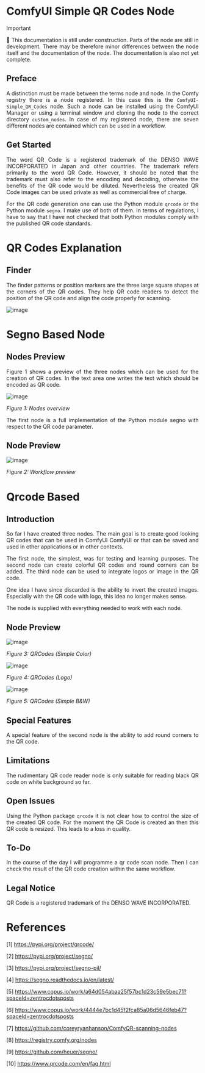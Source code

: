 # ComfyUI Simple QR Codes Node

> [!IMPORTANT]  
> <p align="justify">🚧 This documentation is still under construction.
> Parts of the node are still in development. There may be therefore
> minor differences between the node itself and the documentation of
> the node. The documentation is also not yet complete.</p>

## Preface

<p align="justify">A distinction must be made between the terms node and
node. In the Comfy registry there is a node registered. In this case this
is the <code>ComfyUI-Simple_QR_Codes</code> node. Such a node can be
installed using the ComfyUI Manager or using a terminal window and cloning
the node to the correct directory <code>custom_nodes</code>. In case of my
registered node, there are seven different nodes are contained which can be
used in a workflow.</p>

## Get Started

<p align="justify">The word QR Code is a registered trademark of the 
DENSO WAVE INCORPORATED in Japan and other countries. The trademark
refers primarily to the word QR Code. However, it should be noted that
the trademark must also refer to the encoding and decoding, otherwise
the benefits of the QR code would be diluted. Nevertheless the created
QR Code images can be used private as well as commercial free of
charge.</p>

<p align="justify">For the QR code generation one can use the Python
module <code>qrcode</code> or the Python module <code>segno</code>. I
make use of both of them. In terms of regulations, I have to say that 
I have not checked that both Python modules comply with the published
QR code standards.</p>

# QR Codes Explanation

## Finder

<p align="justify">The finder patterns or position markers are the
three large square shapes at the corners of the QR codes. They help
QR code readers to detect the position of the QR code and align the
code properly for scanning.</p>

![image](https://github.com/user-attachments/assets/9fbd0b6e-80ea-482b-a2c4-fcc941cf0b6e)


# Segno Based Node

## Nodes Preview

<p align="justify">Figure 1 shows a preview of the three nodes which
can be used for the creation of QR codes. In the text area one writes
the text which should be encoded as QR code.</p>

![image](https://github.com/user-attachments/assets/83d2c020-9003-4ed7-83d6-ef797bd69d22)

*Figure 1: Nodes overview* 

<p align="justify">The first node is a full implementation of the 
Python module segno with respect to the QR code parameter.</p> 

## Node Preview 

![image](https://github.com/user-attachments/assets/62d96992-c423-4f0a-ba55-1b4a5800f73a)

*Figure 2: Workflow preview* 

# Qrcode Based 

## Introduction

<p align="justify">So far I have created three nodes. The main goal
is to create good looking QR codes that can be used in ComfyUI ComfyUI
or that can be saved and used in other applications or in other 
contexts.</p>

<p align="justify">The first node, the simplest, was for testing and
learning purposes. The second node can create colorful QR codes and
round corners can be added. The third node can be used to integrate
logos or image in the QR code.</p> 

<p align="justify">One idea I have since discarded is the ability to 
invert the created images. Especially with the QR code with logo, this
idea no longer makes sense.</p>

<p align="justify">The node is supplied with everything needed to work
with each node.</p>


## Node Preview

![image](https://github.com/user-attachments/assets/d22611f0-8e74-4bd0-978c-0f51294ea01f)

*Figure 3: QRCodes (Simple Color)* 

![image](https://github.com/user-attachments/assets/9779b51c-9529-40c1-9f06-2d92c908dbae)

*Figure 4: QRCodes (Logo)* 

![image](https://github.com/user-attachments/assets/e06c0c9f-bd85-411e-9d8c-df3fe2de0203)

*Figure 5: QRCodes (Simple B&W)* 

## Special Features

<p align="justify">A special feature of the second node is the
ability to add round corners to the QR code.</p>

## Limitations

<p align="justify">The rudimentary QR code reader node is only
suitable for reading black QR code on white background so far.</p>

## Open Issues

<p align="justify">Using the Python package <code>qrcode</code> it
is not clear how to control the size of the created QR code. For the
moment the QR Code is created an then this QR code is resized. This
leads to a loss in quality.</p>

## To-Do

<p align="justify">In the course of the day I will programme a qr code
scan node. Then I can check the result of the QR code creation within
the same workflow.</p>

## Legal Notice

<p align="justify">QR Code is a registered trademark of the DENSO WAVE INCORPORATED.</p>

# References

[1] https://pypi.org/project/qrcode/

[2] https://pypi.org/project/segno/

[3] https://pypi.org/project/segno-pil/

[4] https://segno.readthedocs.io/en/latest/

[5] https://www.copus.io/work/a64d054abaa25f57bc1d23c59e5bec71?spaceId=zentrocdotsposts

[6] https://www.copus.io/work/4444e7bc1d45f2fca85a06d5646feb47?spaceId=zentrocdotsposts

[7] https://github.com/coreyryanhanson/ComfyQR-scanning-nodes

[8] https://registry.comfy.org/nodes

[9] https://github.com/heuer/segno/

[10] https://www.qrcode.com/en/faq.html

